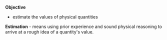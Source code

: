 **Objective**
- estimate the values of physical quantities

**Estimation** - means using prior experience and sound physical reasoning to arrive at a rough idea of a quantity's value.

